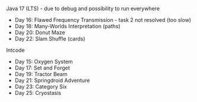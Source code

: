 Java 17 (LTS) - due to debug and possibility to run everywhere
- Day 16: Flawed Frequency Transmission - task 2 not resolved (too slow)
- Day 18: Many-Worlds Interpretation (paths)
- Day 20: Donut Maze
- Day 22: Slam Shuffle (cards)

Intcode
- Day 15: Oxygen System
- Day 17: Set and Forget
- Day 19: Tractor Beam
- Day 21: Springdroid Adventure
- Day 23: Category Six
- Day 25: Cryostasis
